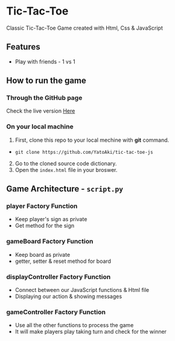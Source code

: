 # Tic-Tac-Toe

Classic Tic-Tac-Toe Game created with Html, Css & JavaScript

## Features

* Play with friends - 1 vs 1

## How to run the game

### Through the GitHub page

Check the live version <a href="https://yatoaki.github.io/tic-tac-toe-js/">Here</a>

### On your local machine

1. First, clone this repo to your local mechine with __git__ command.
* `git clone https://github.com/YatoAki/tic-tac-toe-js`
2. Go to the cloned source code dictionary.
3. Open the `index.html` file in your broswer.

## Game Architecture - `script.py`

### player Factory Function

* Keep player's sign as private
* Get method for the sign

### gameBoard Factory Function

* Keep board as private
* getter, setter & reset method for board

### displayController Factory Function

* Connect between our JavaScript functions & Html file
* Displaying our action & showing messages

### gameController Factory Function

* Use all the other functions to process the game
* It will make players play taking turn and check for the winner

